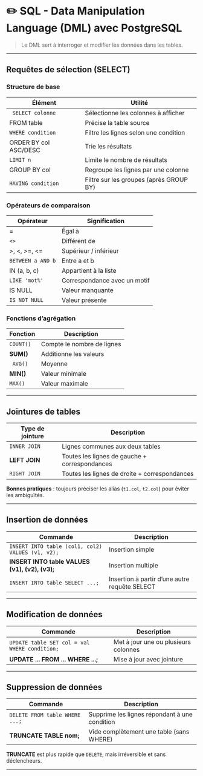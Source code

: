 # ✏️ SQL - Data Manipulation Language (DML) avec PostgreSQL

> Le DML sert à interroger et modifier les données dans les tables.

---

## Requêtes de sélection (SELECT)

### Structure de base

| Élément               | Utilité                                 |
| --------------------- | --------------------------------------- |
| ` SELECT colonne`     | Sélectionne les colonnes à afficher     |
| FROM table            | Précise la table source                 |
| `WHERE condition`     | Filtre les lignes selon une condition   |
| ORDER BY col ASC/DESC | Trie les résultats                      |
| `LIMIT n  `           | Limite le nombre de résultats           |
| GROUP BY col          | Regroupe les lignes par une colonne     |
| `HAVING condition`    | Filtre sur les groupes (après GROUP BY) |

### Opérateurs de comparaison

| Opérateur         | Signification                |
| ----------------- | ---------------------------- |
| =                 | Égal à                       |
| `<>`              | Différent de                 |
| >, <, >=, <=      | Supérieur / inférieur        |
| `BETWEEN a AND b` | Entre a et b                 |
| IN (a, b, c)      | Appartient à la liste        |
| `LIKE 'mot%'`     | Correspondance avec un motif |
| IS NULL           | Valeur manquante             |
| `IS NOT NULL`     | Valeur présente              |

### Fonctions d’agrégation

| Fonction  | Description                |
| --------- | -------------------------- |
| `COUNT()` | Compte le nombre de lignes |
| **SUM()** | Additionne les valeurs     |
| ` AVG()`  | Moyenne                    |
| **MIN()** | Valeur minimale            |
| `MAX()`   | Valeur maximale            |

---

## Jointures de tables

| Type de jointure | Description                                   |
| ---------------- | --------------------------------------------- |
| `INNER JOIN `    | Lignes communes aux deux tables               |
| **LEFT JOIN**    | Toutes les lignes de gauche + correspondances |
| `RIGHT JOIN `    | Toutes les lignes de droite + correspondances |

**Bonnes pratiques** : toujours préciser les alias (`t1.col`, `t2.col`) pour éviter les ambiguïtés.

---

## Insertion de données

| Commande                                          | Description                                   |
| ------------------------------------------------- | --------------------------------------------- |
| `INSERT INTO table (col1, col2) VALUES (v1, v2);` | Insertion simple                              |
| **INSERT INTO table VALUES (v1), (v2), (v3);**    | Insertion multiple                            |
| `INSERT INTO table SELECT ...; `                  | Insertion à partir d’une autre requête SELECT |

---

## Modification de données

| Commande                                      | Description                          |
| --------------------------------------------- | ------------------------------------ |
| `UPDATE table SET col = val WHERE condition;` | Met à jour une ou plusieurs colonnes |
| **UPDATE ... FROM ... WHERE ...;**            | Mise à jour avec jointure            |

---

## Suppression de données

| Commande                        | Description                                   |
| ------------------------------- | --------------------------------------------- |
| `DELETE FROM table WHERE ...; ` | Supprime les lignes répondant à une condition |
| **TRUNCATE TABLE nom;**         | Vide complètement une table (sans WHERE)      |

**TRUNCATE** est plus rapide que `DELETE`, mais irréversible et sans déclencheurs.

---
